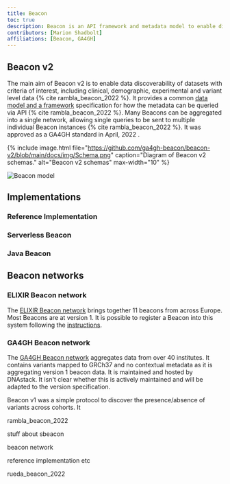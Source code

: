 ```yaml
---
title: Beacon
toc: true
description: Beacon is an API framework and metadata model to enable discoverability of genomic variants and related cohort and individual level metadata.
contributors: [Marion Shadbolt]
affiliations: [Beacon, GA4GH]
---
```


## Beacon v2

The main aim of Beacon v2 is to enable data discoverability of datasets with criteria of interest, including clinical, demographic, experimental and variant level data {% cite rambla_beacon_2022 %}. It provides a common [data model and a framework](https://github.com/ga4gh-beacon/beacon-v2) specification for how the metadata can be queried via API {% cite rambla_beacon_2022 %}. Many Beacons can be aggregated into a single network, allowing single queries to be sent to multiple individual Beacon instances {% cite rambla_beacon_2022 %}. It was approved as a GA4GH standard in April, 2022 .

{% include image.html file="https://github.com/ga4gh-beacon/beacon-v2/blob/main/docs/img/Schema.png" caption="Diagram of Beacon v2 schemas." alt="Beacon v2 schemas" max-width="10" %}


![Beacon model](https://github.com/ga4gh-beacon/beacon-v2/blob/main/docs/img/Schema.png)

## Implementations

### Reference Implementation

### Serverless Beacon

### Java Beacon

## Beacon networks

### ELIXIR Beacon network

The [ELIXIR Beacon network](https://beacon-network.elixir-europe.org/) brings together 11 beacons from across Europe. Most Beacons are at version 1. It is possible to register a Beacon into this system following the [instructions](https://beacon-network.elixir-europe.org/join).

### GA4GH Beacon network

The [GA4GH Beacon network](https://beacon-network.org/#/) aggregates data from over 40 institutes. It contains variants mapped to GRCh37 and no contextual metadata as it is aggregating version 1 beacon data. It is maintained and hosted by DNAstack. It isn't clear whether this is actively maintained and will be adapted to the version specification.



Beacon v1 was a simple protocol to discover the presence/absence of variants across cohorts. It 

rambla_beacon_2022



stuff about sbeacon

beacon network

reference implementation 
etc

rueda_beacon_2022